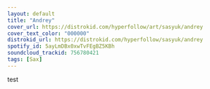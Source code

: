 ```yaml
---
layout: default
title: "Andrey"
cover_url: https://distrokid.com/hyperfollow/art/sasyuk/andrey
cover_text_color: "000000"
distrokid_url: https://distrokid.com/hyperfollow/sasyuk/andrey
spotify_id: 5ayLmDBx0xwTvFEgBZ5KBh
soundcloud_trackid: 756780421
tags: [Sax]
---
```


test